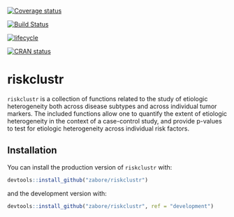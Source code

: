 
<!-- README.md is generated from README.Rmd. Please edit that file -->

[![Coverage
status](https://codecov.io/gh/zabore/riskclustr/branch/master/graph/badge.svg)](https://codecov.io/github/zabore/riskclustr?branch=master)

[![Build
Status](https://travis-ci.com/zabore/riskclustr.svg?branch=master)](https://travis-ci.com/zabore/riskclustr)

[![lifecycle](https://img.shields.io/badge/lifecycle-maturing-blue.svg)](https://www.tidyverse.org/lifecycle/#maturing)

[![CRAN
status](https://www.r-pkg.org/badges/version/riskclustr)](https://cran.r-project.org/package=riskclustr)

# riskclustr

`riskclustr` is a collection of functions related to the study of
etiologic heterogeneity both across disease subtypes and across
individual tumor markers. The included functions allow one to quantify
the extent of etiologic heterogeneity in the context of a case-control
study, and provide p-values to test for etiologic heterogeneity across
individual risk factors.

## Installation

You can install the production version of `riskclustr` with:

``` r
devtools::install_github("zabore/riskclustr")
```

and the development version with:

``` r
devtools::install_github("zabore/riskclustr", ref = "development")
```
